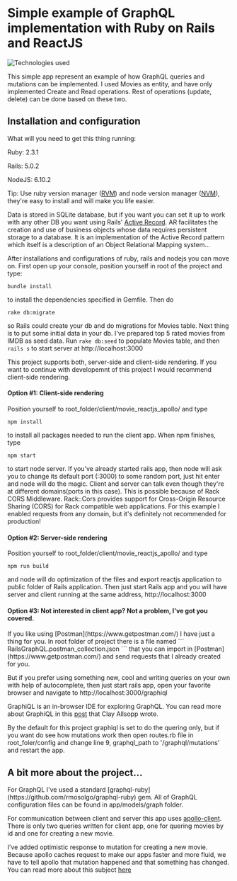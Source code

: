 <h1>Simple example of GraphQL implementation with Ruby on Rails and ReactJS</h1>

![Technologies used](https://raw.githubusercontent.com/mdeket/rails-reactjs-graphql/master/client/movies_reactjs_apollo/public/stack.png)

This simple app represent an example of how GraphQL queries and mutations can be implemented. I used Movies as entity, and have only implemented Create and Read operations. Rest of operations (update, delete) can be done based on these two.

<h2> Installation and configuration </h2>
What will you need to get this thing running:

Ruby: 2.3.1

Rails: 5.0.2

NodeJS: 6.10.2

Tip: Use ruby version manager ([RVM](https://rvm.io/)) and node version manager ([NVM](https://github.com/creationix/nvm#installation)), they're easy to install and will make you life easier.

Data is stored in SQLite database, but if you want you can set it up to work with any other DB you want using Rails' [Active Record](http://guides.rubyonrails.org/active_record_basics.html). AR facilitates the creation and use of business objects whose data requires persistent storage to a database. It is an implementation of the Active Record pattern which itself is a description of an Object Relational Mapping system...

After installations and configurations of ruby, rails and nodejs you can move on. 
First open up your console, position yourself in root of the project and type:
```
bundle install
```
to install the dependencies specified in Gemfile. Then do
```
rake db:migrate
```
so Rails could create your db and do migrations for Movies table.
Next thing is to put some initial data in your db. I've prepared top 5 rated movies from IMDB as seed data.
Run ```rake db:seed``` to populate Movies table, and then ```rails s``` to start server at http://localhost:3000

This project supports both, server-side and client-side rendering. If you want to continue with developemnt of this project I would recommend client-side rendering.
<h4>Option #1: Client-side rendering</h4>

Position yourself to root_folder/client/movie_reactjs_apollo/ and type
```
npm install
```
to install all packages needed to run the client app. When npm finishes, type
```
npm start
```
to start node server. 
If you've already started rails app, then node will ask you to change its default port (:3000) to some random port, just hit enter and node will do the magic. 
Client and server can talk even though they're at different domains(ports in this case). This is possible because of Rack CORS Middleware. Rack::Cors provides support for Cross-Origin Resource Sharing (CORS) for Rack compatible web applications. For this example I enabled requests from any domain, but it's definitely not recommended for production!

<h4>Option #2: Server-side rendering</h4>

Position yourself to root_folder/client/movie_reactjs_apollo/ and type
```
npm run build
``` 
and node will do optimization of the files and export reactjs application to public folder of Rails application. Then just start Rails app and you will have server and client running at the same address, http://localhost:3000 

<h4>Option #3: Not interested in client app? Not a problem, I've got you covered.</h4>
If you like using [Postman](https://www.getpostman.com/) I have just a thing for you.
In root folder of project there is a file named
```
RailsGraphQL.postman_collection.json
```
that you can import in [Postman](https://www.getpostman.com/) and send requests that I already created for you.

But if you prefer using something new, cool and writing queries on your own with help of autocomplete, then just start rails app, open your favorite browser and navigate to http://localhost:3000/graphiql

GraphiQL is an in-browser IDE for exploring GraphQL. You can read more about GraphiQL in this [post](https://medium.com/the-graphqlhub/graphiql-graphql-s-killer-app-9896242b2125) that Clay Allsopp wrote.

By the default for this project graphiql is set to do the quering only, but if you want do see how mutations work then open routes.rb file in root_foler/config and change line 9, graphql_path to '/graphql/mutations' and restart the app.


<h2> A bit more about the project... </h2>
For GraphQL I've used a standard [graphql-ruby](https://github.com/rmosolgo/graphql-ruby) gem. All of GraphQL configuration files can be found in app/models/graph folder.

For communication between client and server this app uses [apollo-client](https://github.com/apollographql/apollo-client).
There is only two queries written for client app, one for quering movies by id and one for creating a new movie.

I've added optimistic response to mutation for creating a new movie. Because apollo caches request to make our apps faster and more fluid, we have to tell apollo that mutation happened and that something has changed. You can read more about this subject [here](http://dev.apollodata.com/react/optimistic-ui.html#optimistic-advanced) 
